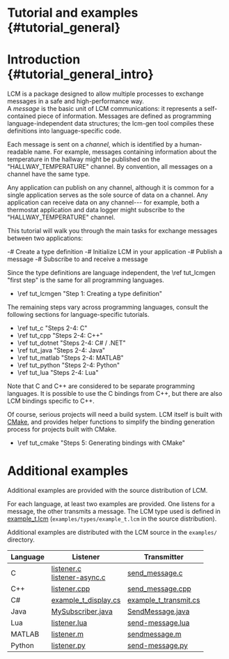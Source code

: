 Tutorial and examples {#tutorial_general}
====

# Introduction {#tutorial_general_intro}

LCM is a package designed to allow multiple processes to exchange messages in
a safe and high-performance way.   
A <em>message</em> is the basic unit of LCM communications: it represents a
self-contained piece of information.  Messages are defined as programming
language-independent data structures; the lcm-gen tool compiles these
definitions into language-specific code.

Each message is sent on a <em>channel</em>, which is identified by a
human-readable name. For example, messages containing information about the
temperature in the hallway might be published on the "HALLWAY_TEMPERATURE"
channel. By convention, all messages on a channel have the same type.
  
Any application can publish on any channel, although it is common for
a single application serves as the sole source of data on a channel. Any
application can receive data on any channel--- for example, both a thermostat
application and data logger might subscribe to the "HALLWAY_TEMPERATURE"
channel.
  
This tutorial will walk you through the main tasks for exchange messages
between two applications:

 -# Create a type definition
 -# Initialize LCM in your application
 -# Publish a message
 -# Subscribe to and receive a message

Since the type definitions are language independent, the \ref tut_lcmgen "first step" is the same
for all programming languages.  

 - \ref tut_lcmgen "Step 1: Creating a type definition"

The remaining steps vary across programming
languages, consult the following sections for language-specific tutorials.

 - \ref tut_c "Steps 2-4: C"
 - \ref tut_cpp "Steps 2-4: C++"
 - \ref tut_dotnet "Steps 2-4: C# / .NET"
 - \ref tut_java "Steps 2-4: Java"
 - \ref tut_matlab "Steps 2-4: MATLAB"
 - \ref tut_python "Steps 2-4: Python"
 - \ref tut_lua "Steps 2-4: Lua"

Note that C and C++ are considered to be separate programming languages.  It is
possible to use the C bindings from C++, but there are also LCM bindings
specific to C++.

Of course, serious projects will need a build system. LCM itself is built with
[CMake](https://cmake.org/), and provides helper functions to simplify the
binding generation process for projects built with CMake.

 - \ref tut_cmake "Steps 5: Generating bindings with CMake"

# Additional examples

Additional examples are provided with the source distribution of LCM.

For each language, at least two examples are provided. One listens for a
message, the other transmits a message. The LCM type used is defined in
[example_t.lcm](https://github.com/lcm-proj/lcm/blob/master/examples/types/example_t.lcm)  (`examples/types/example_t.lcm` in the source distribution).

Additional examples are distributed with the LCM source in the `examples/`
directory.

Language | Listener | Transmitter
-------- | -------- | -----------
C        | [listener.c](https://github.com/lcm-proj/lcm/blob/master/examples/c/listener.c) <br>[listener-async.c](https://github.com/lcm-proj/lcm/blob/master/examples/c/listener-async.c) | [send_message.c](https://github.com/lcm-proj/lcm/blob/master/examples/c/send_message.c)
C++      | [listener.cpp](https://github.com/lcm-proj/lcm/blob/master/examples/cpp/listener.cpp) | [send_message.cpp](https://github.com/lcm-proj/lcm/blob/master/examples/cpp/send_message.cpp)
C#       | [example_t_display.cs](https://github.com/lcm-proj/lcm/blob/master/examples/csharp/example_t_demo/example_t_display.cs) | [example_t_transmit.cs](https://github.com/lcm-proj/lcm/blob/master/examples/csharp/example_t_demo/example_t_transmit.cs)
Java     | [MySubscriber.java](https://github.com/lcm-proj/lcm/blob/master/examples/java/example_t_demo/MySubscriber.java) | [SendMessage.java](https://github.com/lcm-proj/lcm/blob/master/examples/java/example_t_demo/SendMessage.java)
Lua      | [listener.lua](https://github.com/lcm-proj/lcm/blob/master/examples/lua/listener.lua) | [send-message.lua](https://github.com/lcm-proj/lcm/blob/master/examples/lua/send-message.lua)
MATLAB   | [listener.m](https://github.com/lcm-proj/lcm/blob/master/examples/matlab/listener.m) | [sendmessage.m](https://github.com/lcm-proj/lcm/blob/master/examples/matlab/sendmessage.m)
Python   | [listener.py](https://github.com/lcm-proj/lcm/blob/master/examples/python/listener.py) | [send-message.py](https://github.com/lcm-proj/lcm/blob/master/examples/python/send-message.py)
